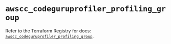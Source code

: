 # `awscc_codeguruprofiler_profiling_group`

Refer to the Terraform Registry for docs: [`awscc_codeguruprofiler_profiling_group`](https://registry.terraform.io/providers/hashicorp/awscc/0.70.0/docs/resources/codeguruprofiler_profiling_group).

